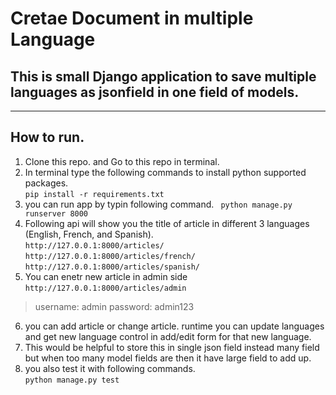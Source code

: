 # Cretae Document in multiple Language
## This is small Django application to save multiple languages as jsonfield in one field of models.   
---
## How to run.   
1. Clone this repo. and Go to this repo in terminal.   
2. In terminal type the following commands to install python supported packages.  
`pip install -r requirements.txt`
3. you can run app by typin following command.
` python manage.py runserver 8000`
4. Following api will show you the title of article in different 3 languages (English, French, and Spanish).   
  `http://127.0.0.1:8000/articles/`   
  `http://127.0.0.1:8000/articles/french/`   
  `http://127.0.0.1:8000/articles/spanish/`   
5. You can enetr new article in admin side   
  `http://127.0.0.1:8000/articles/admin`
  > username: admin password: admin123
6. you can add article or change article. runtime you can update languages and get new language control in add/edit form for that new language.   
7. This would be helpful to store this in single json field instead many field but when too many model fields are then it have large field to add up.   
8. you also test it with following commands.   
`python manage.py test`
